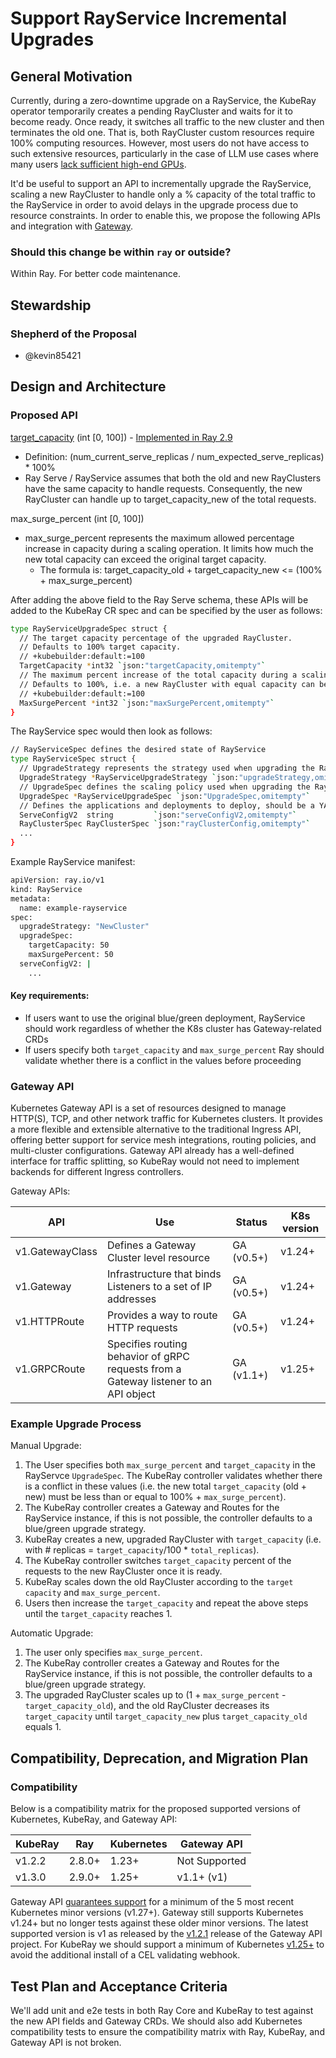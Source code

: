 # Support RayService Incremental Upgrades

## General Motivation

Currently, during a zero-downtime upgrade on a RayService, the KubeRay operator temporarily creates a pending RayCluster and waits for it to become ready. Once ready, it switches all traffic to the new cluster and then terminates the old one. That is, both RayCluster custom resources require 100% computing resources. However, most users do not have access to such extensive resources, particularly in the case of LLM use cases where many users [lack sufficient high-end GPUs](https://github.com/ray-project/kuberay/issues/1476).

It'd be useful to support an API to incrementally upgrade the RayService, scaling a new RayCluster to handle only a % capacity of the total traffic to the RayService in order to avoid delays in the upgrade process due to resource constraints. In order to enable this, we propose the following APIs and integration with [Gateway](https://github.com/kubernetes-sigs/gateway-api).


### Should this change be within `ray` or outside?
Within Ray. For better code maintenance.

## Stewardship

### Shepherd of the Proposal
- @kevin85421

## Design and Architecture

### Proposed API

[target_capacity](https://github.com/ray-project/ray/blob/2ae9aa7e3b198ca3dbe5d65f8077e38d537dbe11/python/ray/serve/schema.py#L38) (int [0, 100]) - [Implemented in Ray 2.9](https://github.com/ray-project/ray/commit/86e0bc938989e28ada38faf25b75f717f5c81ed3)
- Definition: (num_current_serve_replicas / num_expected_serve_replicas) * 100%
- Ray Serve / RayService assumes that both the old and new RayClusters have the same capacity to handle requests. Consequently, the new RayCluster can handle up to target_capacity_new of the total requests.

max_surge_percent  (int [0, 100])
- max_surge_percent represents the maximum allowed percentage increase in capacity during a scaling operation. It limits how much the new total capacity can exceed the original target capacity. 
    - The formula is: target_capacity_old + target_capacity_new <= (100% + max_surge_percent)

After adding the above field to the Ray Serve schema, these APIs will be added to the KubeRay CR spec and can be specified by the user as follows:

```sh
type RayServiceUpgradeSpec struct {
  // The target capacity percentage of the upgraded RayCluster.
  // Defaults to 100% target capacity.
  // +kubebuilder:default:=100
  TargetCapacity *int32 `json:"targetCapacity,omitempty"`
  // The maximum percent increase of the total capacity during a scaling operation.
  // Defaults to 100%, i.e. a new RayCluster with equal capacity can be scaled up.
  // +kubebuilder:default:=100
  MaxSurgePercent *int32 `json:"maxSurgePercent,omitempty"`
}
```

The RayService spec would then look as follows:
```sh
// RayServiceSpec defines the desired state of RayService
type RayServiceSpec struct {
  // UpgradeStrategy represents the strategy used when upgrading the RayService. Currently supports `NewCluster` and `None`
  UpgradeStrategy *RayServiceUpgradeStrategy `json:"upgradeStrategy,omitempty"`
  // UpgradeSpec defines the scaling policy used when upgrading the RayService with `NewCluster` strategy.
  UpgradeSpec *RayServiceUpgradeSpec `json:"UpgradeSpec,omitempty"`
  // Defines the applications and deployments to deploy, should be a YAML multi-line scalar string.
  ServeConfigV2  string         `json:"serveConfigV2,omitempty"`
  RayClusterSpec RayClusterSpec `json:"rayClusterConfig,omitempty"`
  ...
}
```

Example RayService manifest:
```sh
apiVersion: ray.io/v1
kind: RayService
metadata:
  name: example-rayservice
spec:
  upgradeStrategy: "NewCluster"
  upgradeSpec:
    targetCapacity: 50
    maxSurgePercent: 50
  serveConfigV2: |
    ...
```

#### Key requirements:
- If users want to use the original blue/green deployment, RayService should work regardless of whether the K8s cluster has Gateway-related CRDs
- If users specify both `target_capacity` and `max_surge_percent` Ray should validate whether there is a conflict in the values before proceeding

### Gateway API

Kubernetes Gateway API is a set of resources designed to manage HTTP(S), TCP, and other network traffic for Kubernetes clusters. It provides a more flexible and extensible alternative to the traditional Ingress API, offering better support for service mesh integrations, routing policies, and multi-cluster configurations. Gateway API already has a well-defined interface for traffic splitting, so KubeRay would not need to implement backends for different Ingress controllers.

Gateway APIs:

| API |  Use   | Status |  K8s version  |
| ------- | ------ | ---------- | ------------- |
|  v1.GatewayClass | Defines a Gateway Cluster level resource | GA (v0.5+) | v1.24+ |
|  v1.Gateway | Infrastructure that binds Listeners to a set of IP addresses | GA (v0.5+) | v1.24+ |
|  v1.HTTPRoute | Provides a way to route HTTP requests | GA (v0.5+) | v1.24+ |
|  v1.GRPCRoute | Specifies routing behavior of gRPC requests from a Gateway listener to an API object | GA (v1.1+) | v1.25+ |

### Example Upgrade Process

Manual Upgrade:
1. The User specifies both `max_surge_percent` and `target_capacity` in the RayServce `UpgradeSpec`.
   The KubeRay controller validates whether there is a conflict in these values (i.e. the new total `target_capacity` (old + new) must be less than or equal to 100% + `max_surge_percent`).
3. The KubeRay controller creates a Gateway and Routes for the RayService instance, if this is not possible, the controller defaults to a blue/green upgrade strategy.
2. KubeRay creates a new, upgraded RayCluster with `target_capacity` (i.e. with # replicas = `target_capacity`/100 * `total_replicas`).
3. The KubeRay controller switches `target_capacity` percent of the requests to the new RayCluster once it is ready.
4. KubeRay scales down the old RayCluster according to the `target capacity` and `max_surge_percent`.
5. Users then increase the `target_capacity` and repeat the above steps until the `target_capacity` reaches 1.

Automatic Upgrade:
1. The user only specifies `max_surge_percent`.
2. The KubeRay controller creates a Gateway and Routes for the RayService instance, if this is not possible, the controller defaults to a blue/green upgrade strategy.
3. The upgraded RayCluster scales up to (1 + `max_surge_percent` - `target_capacity_old`), and the old RayCluster decreases its `target_capacity` until `target_capacity_new` plus `target_capacity_old` equals 1.

## Compatibility, Deprecation, and Migration Plan

### Compatibility

Below is a compatibility matrix for the proposed supported versions of Kubernetes, KubeRay, and Gateway API:

| KubeRay |  Ray   | Kubernetes |  Gateway API  |
| ------- | ------ | ---------- | ------------- |
|  v1.2.2 | 2.8.0+ |   1.23+    | Not Supported |
|  v1.3.0 | 2.9.0+ |   1.25+    | v1.1+ (v1)    |

Gateway API [guarantees support](https://gateway-api.sigs.k8s.io/concepts/versioning/#supported-versions) for a minimum of the 5 most recent Kubernetes minor versions (v1.27+). Gateway still supports Kubernetes v1.24+ but no longer tests against these older minor versions. The latest supported version is v1 as released by the [v1.2.1](https://github.com/kubernetes-sigs/gateway-api/releases/tag/v1.2.1) release of the Gateway API project. For KubeRay we should support a minimum of Kubernetes [v1.25+](https://kubernetes.io/blog/2023/10/31/gateway-api-ga/#cel-validation) to avoid the additional install of a CEL validating webhook.

 
## Test Plan and Acceptance Criteria

We'll add unit and e2e tests in both Ray Core and KubeRay to test against the new API fields and Gateway CRDs. We should also add Kubernetes compatibility tests to ensure the compatibility matrix with Ray, KubeRay, and Gateway API is not broken.

